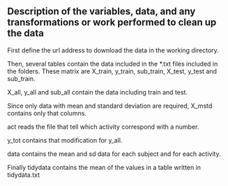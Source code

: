 Description of the variables, data, and any transformations or work performed to clean up the data
------------------------------------------------------------------------------------------------
First define the url address to download the data in the working directory.

Then, several tables contain the data included in the *.txt files included in the folders. These matrix are X_train, y_train, sub_train, X_test, y_test and sub_train.

X_all, y_all and sub_all contain the data including train and test.

Since only data with mean and standard deviation are required, X_mstd contains only that columns.

act reads the file that tell which activity correspond with a number.

y_tot contains that modification for y_all.

data contains the mean and sd data for each subject and for each activity.

Finally tidydata contains the mean of the values in a table written in tidydata.txt
